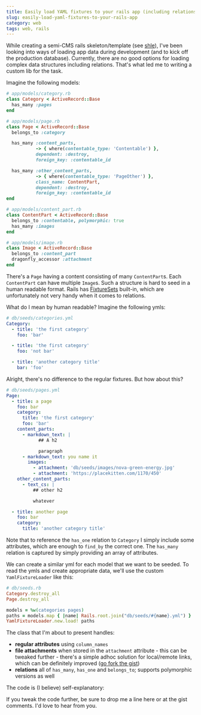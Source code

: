 ```yaml
---
title: Easily load YAML fixtures to your rails app (including relations)
slug: easily-load-yaml-fixtures-to-your-rails-app
category: web
tags: web, rails
---
```


While creating a semi-CMS rails skeleton/template (see [shle](https://github.com/sinfin/shle)), I've been looking into ways of loading app data during development (and to kick off the production database). Currently, there are no good options for loading complex data structures including relations. That's what led me to writing a custom lib for the task. 

Imagine the following models:

```ruby
# app/models/category.rb
class Category < ActiveRecord::Base
  has_many :pages
end
```

```ruby
# app/models/page.rb
class Page < ActiveRecord::Base
  belongs_to :category

  has_many :content_parts,
           -> { where(contentable_type: 'Contentable') },
           dependent: :destroy,
           foreign_key: :contentable_id

  has_many :other_content_parts,
           -> { where(contentable_type: 'PageOther') },
           class_name: ContentPart,
           dependent: :destroy,
           foreign_key: :contentable_id
end
```

```ruby
# app/models/content_part.rb
class ContentPart < ActiveRecord::Base
  belongs_to :contentable, polymorphic: true
  has_many :images
end 
```

```ruby
# app/models/image.rb
class Image < ActiveRecord::Base
  belongs_to :content_part
  dragonfly_accessor :attachment
end
```

There's a `Page` having a content consisting of many `ContentPart`s. Each `ContentPart` can have multiple `Image`s. Such a structure is hard to seed in a human readable format. Rails has [FixtureSets](http://api.rubyonrails.org/classes/ActiveRecord/FixtureSet.html) built-in, which are unfortunately not very handy when it comes to relations.

What do I mean by human readable? Imagine the following ymls:

```yaml
# db/seeds/categories.yml
Category:
  - title: 'the first category'
    foo: 'bar'

  - title: 'the first category'
    foo: 'not bar'

  - title: 'another category title'
    bar: 'foo'
```

Alright, there's no difference to the regular fixtures. But how about this?

```yaml
# db/seeds/pages.yml
Page:
  - title: a page
    foo: bar
    category:
      title: 'the first category'
      foo: 'bar'
    content_parts:
      - markdown_text: |
            ## A h2

            paragraph
      - markdown_text: you name it
        images:
          - attachment: 'db/seeds/images/nova-green-energy.jpg'
          - attachment: 'https://placekitten.com/1170/450'
    other_content_parts:
      - text_cs: |
          ## other h2

          whatever

  - title: another page
    foo: bar
    category:
      title: 'another category title'
```

Note that to reference the `has_one` relation to `Category` I simply include some attributes, which are enough to `find_by` the correct one. The `has_many` relation is captured by simply providing an array of attributes.

We can create a similar yml for each model that we want to be seeded. To read the ymls and create appropriate data, we'll use the custom `YamlFixtureLoader` like this:

```ruby
# db/seeds.rb
Category.destroy_all
Page.destroy_all

models = %w(categories pages)
paths = models.map { |name| Rails.root.join("db/seeds/#{name}.yml") }
YamlFixtureLoader.new.load! paths
```

The class that I'm about to present handles:

+ **regular attributes** using `column_names`
+ **file attachments** when stored in the `attachment` attribute - this can be tweaked further - there's a simple adhoc solution for local/remote links, which can be definitely improved ([go fork the gist](https://gist.githubusercontent.com/mreq/2846000864a49c9b936dff77f224014e))
+ **relations** all of `has_many`, `has_one` and `belongs_to`; supports polymorphic versions as well

The code is (I believe) self-explanatory:

<div data-url="https://gist.githubusercontent.com/mreq/2846000864a49c9b936dff77f224014e" data-lang="ruby"></div>

If you tweak the code further, be sure to drop me a line here or at the gist comments. I'd love to hear from you.

